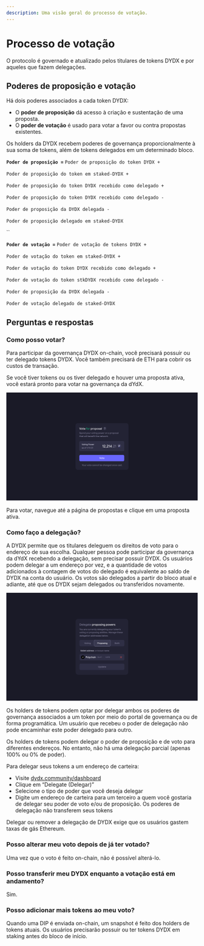 ```yaml
---
description: Uma visão geral do processo de votação.
---
```


# Processo de votação

O protocolo é governado e atualizado pelos titulares de tokens DYDX e por aqueles que fazem delegações.

## **Poderes de proposição e votação**

Há dois poderes associados a cada token DYDX:

* O **poder de proposição** dá acesso à criação e sustentação de uma proposta.
* O **poder de votação** é usado para votar a favor ou contra propostas existentes.

Os holders da DYDX recebem poderes de governança proporcionalmente à sua soma de tokens, além de tokens delegados em um determinado bloco.

**`Poder de proposição =`** `Poder de proposição do token DYDX +`

`Poder de proposição do token em staked-DYDX +`

`Poder de proposição do token DYDX recebido como delegado +`

`Poder de proposição do token DYDX recebido como delegado -`

`Poder de proposição da DYDX delegada -`

`Poder de proposição delegado em staked-DYDX`

``

**`Poder de votação =`** `Poder de votação de tokens DYDX +`

`Poder de votação do token em staked-DYDX +`

`Poder de votação do token DYDX recebido como delegado +`

`Poder de votação do token stkDYDX recebido como delegado -`

`Poder de proposição da DYDX delegada -`

`Poder de votação delegado de staked-DYDX`

## Perguntas e respostas

### Como posso votar?

Para participar da governança DYDX on-chain, você precisará possuir ou ter delegado tokens DYDX. Você também precisará de ETH para cobrir os custos de transação.

Se você tiver tokens ou os tiver delegado e houver uma proposta ativa, você estará pronto para votar na governança da dYdX.

![Envie os votos usando seu poder de votação](<../.gitbook/assets/image (87).png>)

Para votar, navegue até a página de propostas e clique em uma proposta ativa.

### **Como faço a delegação?**

A DYDX permite que os titulares deleguem os direitos de voto para o endereço de sua escolha. Qualquer pessoa pode participar da governança da dYdX recebendo a delegação, sem precisar possuir DYDX. Os usuários podem delegar a um endereço por vez, e a quantidade de votos adicionados à contagem de votos do delegado é equivalente ao saldo de DYDX na conta do usuário. Os votos são delegados a partir do bloco atual e adiante, até que os DYDX sejam delegados ou transferidos novamente.

![Delegar seus poderes de votação e de proposição](<../.gitbook/assets/image (86).png>)

Os holders de tokens podem optar por delegar ambos os poderes de governança associados a um token por meio do portal de governança ou de forma programática. Um usuário que recebeu o poder de delegação não pode encaminhar este poder delegado para outro.

Os holders de tokens podem delegar o poder de proposição e de voto para diferentes endereços. No entanto, não há uma delegação parcial (apenas 100% ou 0% de poder).

Para delegar seus tokens a um endereço de carteira:

* Visite [dydx.community/dashboard](https://dydx.community/dashboard)
* Clique em “Delegate (Delegar)”
* Selecione o tipo de poder que você deseja delegar
* Digite um endereço de carteira para um terceiro a quem você gostaria de delegar seu poder de voto e/ou de proposição. Os poderes de delegação não transferem seus tokens

Delegar ou remover a delegação de DYDX exige que os usuários gastem taxas de gás Ethereum.

### Posso alterar meu voto depois de já ter votado?

Uma vez que o voto é feito on-chain, não é possível alterá-lo.

### Posso transferir meu DYDX enquanto a votação está em andamento?

Sim.

### Posso adicionar mais tokens ao meu voto?

Quando uma DIP é enviada on-chain, um snapshot é feito dos holders de tokens atuais. Os usuários precisarão possuir ou ter tokens DYDX em staking antes do bloco de início.

